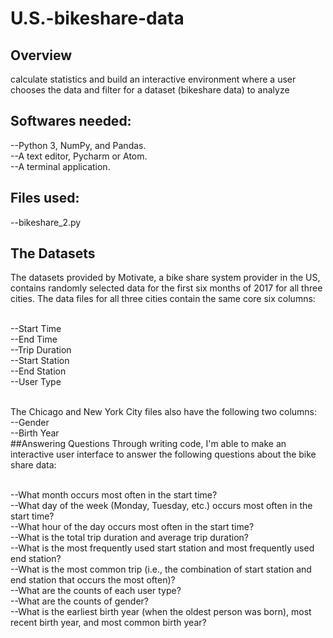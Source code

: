 # U.S.-bikeshare-data
## Overview
calculate statistics and build an interactive environment where a user chooses the data and filter for a dataset (bikeshare data) to analyze
## Softwares needed:
--Python 3, NumPy, and Pandas. <br>
--A text editor, Pycharm or Atom.<br>
--A terminal application.<br>
## Files used:
--bikeshare_2.py
## The Datasets
The datasets provided by Motivate, a bike share system provider in the US, contains randomly selected data for the first six months of 2017 for all three cities. The data files for all three cities contain the same core six columns:<br><br>

--Start Time<br>
--End Time<br>
--Trip Duration<br>
--Start Station<br>
--End Station<br>
--User Type<br><br>

The Chicago and New York City files also have the following two columns:<br>
--Gender<br>
--Birth Year<br>
##Answering Questions
Through writing code, I'm able to make an interactive user interface to answer the following questions about the bike share data:<br><br>

--What month occurs most often in the start time?<br>
--What day of the week (Monday, Tuesday, etc.) occurs most often in the start time?<br>
--What hour of the day occurs most often in the start time?<br>
--What is the total trip duration and average trip duration?<br>
--What is the most frequently used start station and most frequently used end station?<br>
--What is the most common trip (i.e., the combination of start station and end station that occurs the most often)?<br>
--What are the counts of each user type?<br>
--What are the counts of gender?<br>
--What is the earliest birth year (when the oldest person was born), most recent birth year, and most common birth year?<br>

